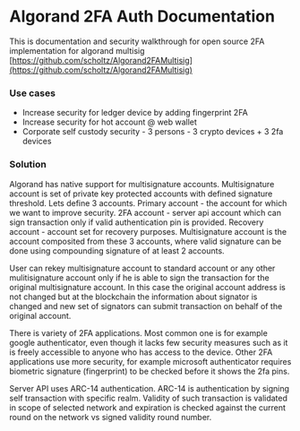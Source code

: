 # Algorand 2FA Auth Documentation

This is documentation and security walkthrough for open source 2FA implementation for algorand multisig [https://github.com/scholtz/Algorand2FAMultisig](https://github.com/scholtz/Algorand2FAMultisig)

### Use cases

* Increase security for ledger device by adding fingerprint 2FA
* Increase security for hot account @ web wallet
* Corporate self custody security - 3 persons - 3 crypto devices + 3 2fa devices

### Solution

Algorand has native support for multisignature accounts. Multisignature account is set of private key protected accounts with defined signature threshold. Lets define 3 accounts. Primary account - the account for which we want to improve security. 2FA account - server api account which can sign transaction only if valid authentication pin is provided. Recovery account - account set for recovery purposes. Multisignature account is the account composited from these 3 accounts, where valid signature can be done using compounding signature of at least 2 accounts.

User can rekey multisignature account to standard account or any other mulitisignature account only if he is able to sign the transaction for the original multisignature account. In this case the original account address is not changed but at the blockchain the information about signator is changed and new set of signators can submit transaction on behalf of the original account.

There is variety of 2FA applications. Most common one is for example google authenticator, even though it lacks few security measures such as it is freely accessible to anyone who has access to the device. Other 2FA applications use more security, for example microsoft authenticator requires biometric signature (fingerprint) to be checked before it shows the 2fa pins.

Server API uses ARC-14 authentication. ARC-14 is authentication by signing self transaction with specific realm. Validity of such transaction is validated in scope of selected network and expiration is checked against the current round on the network vs signed validity round number.





&#x20;

